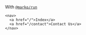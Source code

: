 With [`@marko/run`](https://github.com/marko-js/run/tree/main/packages/serve)

```marko
<nav>
  <a href="/">Index</a>
  <a href="/contact">Contact Us</a>
</nav>
```

